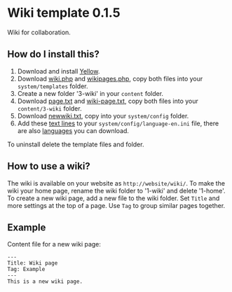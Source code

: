 Wiki template 0.1.5
===================
Wiki for collaboration.

How do I install this?
----------------------
1. Download and install [Yellow](https://github.com/markseu/yellowcms/).  
2. Download [wiki.php](wiki.php?raw=true) and [wikipages.php](wikipages.php?raw=true), copy both files into your `system/templates` folder.  
3. Create a new folder '3-wiki' in your `content` folder.
4. Download [page.txt](page.txt?raw=true) and [wiki-page.txt](wiki-page.txt?raw=true), copy both files into your `content/3-wiki` folder.
5. Download [newwiki.txt](newwiki.txt?raw=true), copy into your `system/config` folder.
6. Add these [text lines](wikitext.ini?raw=true) to your `system/config/language-en.ini` file, there are also [languages](https://github.com/markseu/yellowcms-extensions/tree/master/languages) you can download.

To uninstall delete the template files and folder.

How to use a wiki?
------------------
The wiki is available on your website as `http://website/wiki/`. To make the wiki your home page, rename the wiki folder to '1-wiki' and delete '1-home'. To create a new wiki page, add a new file to the wiki folder. Set `Title` and more settings at the top of a page. Use `Tag` to group similar pages together.

Example
-------
Content file for a new wiki page:

    ---
    Title: Wiki page
    Tag: Example
    ---
    This is a new wiki page.